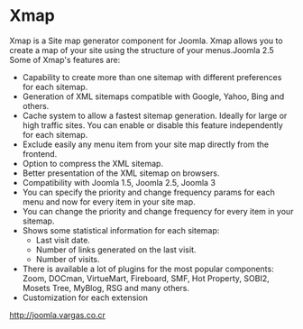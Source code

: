 Xmap
====

Xmap is a Site map generator component for Joomla. Xmap allows you to create a map of your site using the structure of your menus.Joomla 2.5
Some of Xmap's features are:
- Capability to create more than one sitemap with different preferences for each sitemap.
- Generation of XML sitemaps compatible with Google, Yahoo, Bing and others.
- Cache system to allow a fastest sitemap generation. Ideally for large or high traffic sites. You can enable or disable this feature independently for each sitemap.
- Exclude easily any menu item from your site map directly from the frontend.
- Option to compress the XML sitemap.
- Better presentation of the XML sitemap on browsers.
- Compatibility with Joomla 1.5, Joomla 2.5, Joomla 3
- You can specify the priority and change frequency params for each menu and now for every item in your site map.
- You can change the priority and change frequency for every item in your sitemap.
- Shows some statistical information for each sitemap:
   - Last visit date.
   - Number of links generated on the last visit.
   - Number of visits.
- There is available a lot of plugins for the most popular components: Zoom, DOCman, VirtueMart, Fireboard, SMF, Hot Property, SOBI2, Mosets Tree, MyBlog, RSG and many others.
- Customization for each extension

http://joomla.vargas.co.cr
